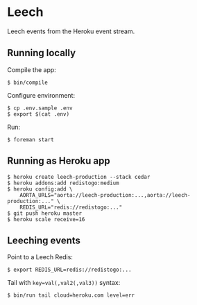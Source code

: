 # Leech

Leech events from the Heroku event stream.


## Running locally

Compile the app:

    $ bin/compile

Configure environment:

    $ cp .env.sample .env
    $ export $(cat .env)

Run:
    
    $ foreman start


## Running as Heroku app

    $ heroku create leech-production --stack cedar
    $ heroku addons:add redistogo:medium
    $ heroku config:add \
        AORTA_URLS="aorta://leech-production:...,aorta://leech-production:..." \
        REDIS_URL="redis://redistogo:..."
    $ git push heroku master
    $ heroku scale receive=16


## Leeching events

Point to a Leech Redis:

    $ export REDIS_URL=redis://redistogo:...

Tail with `key=val(,val2(,val3))` syntax:

    $ bin/run tail cloud=heroku.com level=err
